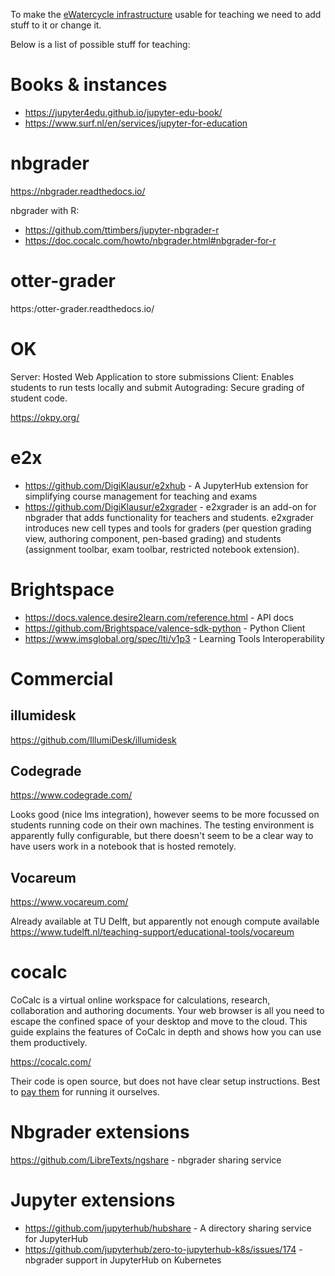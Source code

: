To make the [eWatercycle infrastructure](https://github.com/eWaterCycle/infra) usable for teaching we need to add stuff to it or change it.

Below is a list of possible stuff for teaching:

# Books & instances

* https://jupyter4edu.github.io/jupyter-edu-book/
* https://www.surf.nl/en/services/jupyter-for-education

# nbgrader 

https://nbgrader.readthedocs.io/

nbgrader with R:
- https://github.com/ttimbers/jupyter-nbgrader-r
- https://doc.cocalc.com/howto/nbgrader.html#nbgrader-for-r

# otter-grader

https:/otter-grader.readthedocs.io/

# OK

Server: Hosted Web Application to store submissions
Client: Enables students to run tests locally and submit
Autograding: Secure grading of student code.

https://okpy.org/

# e2x

* https://github.com/DigiKlausur/e2xhub - A JupyterHub extension for simplifying course management for teaching and exams
* https://github.com/DigiKlausur/e2xgrader - e2xgrader is an add-on for nbgrader that adds functionality for teachers and students. e2xgrader introduces new cell types and tools for graders (per question grading view, authoring component, pen-based grading) and students (assignment toolbar, exam toolbar, restricted notebook extension).


# Brightspace

* https://docs.valence.desire2learn.com/reference.html - API docs
* https://github.com/Brightspace/valence-sdk-python - Python Client
* https://www.imsglobal.org/spec/lti/v1p3 - Learning Tools Interoperability

# Commercial

## illumidesk

https://github.com/IllumiDesk/illumidesk

## Codegrade

https://www.codegrade.com/

Looks good (nice lms integration), however seems to be more focussed on students running code on their own machines. The testing environment is apparently fully configurable, but there doesn't seem to be a clear way to have users work in a notebook that is hosted remotely.

## Vocareum

https://www.vocareum.com/

Already available at TU Delft, but apparently not enough compute available https://www.tudelft.nl/teaching-support/educational-tools/vocareum

# cocalc

CoCalc is a virtual online workspace for calculations, research, collaboration and authoring documents. Your web browser is all you need to escape the confined space of your desktop and move to the cloud. This guide explains the features of CoCalc in depth and shows how you can use them productively.

https://cocalc.com/

Their code is open source, but does not have clear setup instructions. Best to [pay them](https://cocalc.com/pricing/onprem) for running it ourselves.

# Nbgrader extensions

https://github.com/LibreTexts/ngshare - nbgrader sharing service

# Jupyter extensions

* https://github.com/jupyterhub/hubshare - A directory sharing service for JupyterHub
* https://github.com/jupyterhub/zero-to-jupyterhub-k8s/issues/174 - nbgrader support in JupyterHub on Kubernetes

